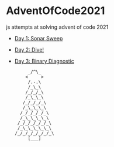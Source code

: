 # AdventOfCode2021

js attempts at solving advent of code 2021

* [Day 1: Sonar Sweep](days/day1.js)
* [Day 2: Dive!](days/day2.js)
* [Day 3: Binary Diagnostic](days/day3.js)

           _/^\_      
          <     >
           /.-.\
           /_\_\
          /_/_/_\
          /_\_\_\
         /_/_/_/_\
         /_\_\_\_\
        /_/_/_/_/_\
        /_\_\_\_\_\
       /_/_/_/_/_/_\
       /_\_\_\_\_\_\
      /_/_/_/_/_/_/_\
           [___]
           
